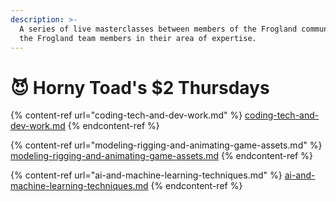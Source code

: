 ```yaml
---
description: >-
  A series of live masterclasses between members of the Frogland community and
  the Frogland team members in their area of expertise.
---
```


# 😈 Horny Toad's $2 Thursdays

{% content-ref url="coding-tech-and-dev-work.md" %}
[coding-tech-and-dev-work.md](coding-tech-and-dev-work.md)
{% endcontent-ref %}

{% content-ref url="modeling-rigging-and-animating-game-assets.md" %}
[modeling-rigging-and-animating-game-assets.md](modeling-rigging-and-animating-game-assets.md)
{% endcontent-ref %}

{% content-ref url="ai-and-machine-learning-techniques.md" %}
[ai-and-machine-learning-techniques.md](ai-and-machine-learning-techniques.md)
{% endcontent-ref %}
